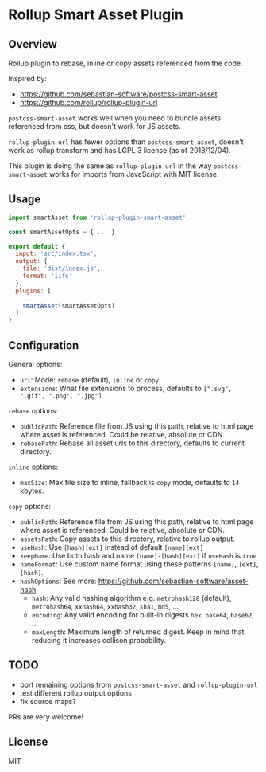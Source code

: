 # Rollup Smart Asset Plugin

## Overview

Rollup plugin to rebase, inline or copy assets referenced from the code.

Inspired by:

- <https://github.com/sebastian-software/postcss-smart-asset>
- <https://github.com/rollup/rollup-plugin-url>

`postcss-smart-asset` works well when you need to bundle assets referenced from css,
but doesn't work for JS assets.

`rollup-plugin-url` has fewer options than `postcss-smart-asset`, doesn't work
as rollup transform and has LGPL 3 license (as of 2018/12/04).

This plugin is doing the same as `rollup-plugin-url` in the way
`postcss-smart-asset` works for imports from JavaScript with MIT license.

## Usage

```js
import smartAsset from 'rollup-plugin-smart-asset'

const smartAssetOpts = { ... }

export default {
  input: 'src/index.tsx',
  output: {
    file: 'dist/index.js',
    format: 'iife'
  },
  plugins: [
    ...
    smartAsset(smartAssetOpts)
  ]
}
```

## Configuration

General options:

- `url`: Mode: `rebase` (default), `inline` or `copy`.
- `extensions`: What file extensions to process, defaults to
  `[".svg", ".gif", ".png", ".jpg"]`

`rebase` options:

- `publicPath`: Reference file from JS using this path, relative to html page
  where asset is referenced. Could be relative, absolute or CDN.
- `rebasePath`: Rebase all asset urls to this directory, defaults to current directory.

`inline` options:

- `maxSize`: Max file size to inline, fallback is `copy` mode, defaults to `14` kbytes.

`copy` options:

- `publicPath`: Reference file from JS using this path, relative to html page
  where asset is referenced. Could be relative, absolute or CDN.
- `assetsPath`: Copy assets to this directory, relative to rollup output.
- `useHash`: Use `[hash][ext]` instead of default `[name][ext]`
- `keepName`: Use both hash and name `[name]-[hash][ext]` if `useHash` is `true`
- `nameFormat`: Use custom name format using these patterns `[name]`, `[ext]`,
  `[hash]`.
- `hashOptions`: See more: <https://github.com/sebastian-software/asset-hash>
  - `hash`: Any valid hashing algorithm e.g. `metrohash128` (default), `metrohash64`,
    `xxhash64`, `xxhash32`, `sha1`, `md5`, ...
  - `encoding`: Any valid encoding for built-in digests `hex`, `base64`, `base62`, ...
  - `maxLength`: Maximum length of returned digest. Keep in mind that reducing it
    increases collison probability.

## TODO

- port remaining options from `postcss-smart-asset` and `rollup-plugin-url`
- test different rollup output options
- fix source maps?

PRs are very welcome!

## License

MIT
